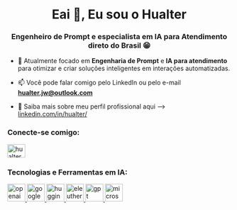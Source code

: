 <h1 align="center">Eai 👋, Eu sou o Hualter</h1>
<h3 align="center">Engenheiro de Prompt e especialista em IA para Atendimento direto do Brasil 😁</h3>

- 🌱 Atualmente focado em **Engenharia de Prompt** e **IA para atendimento** para otimizar e criar soluções inteligentes em interações automatizadas.

- 📫 Você pode falar comigo pelo LinkedIn ou pelo e-mail **hualter.jw@outlook.com**

- 📄 Saiba mais sobre meu perfil profissional aqui --> [linkedin.com/in/hualter/](linkedin.com/in/hualter/)

<h3 align="left">Conecte-se comigo:</h3>
<p align="left">
<a href="https://linkedin.com/in/hualter" target="blank"><img align="center" src="https://raw.githubusercontent.com/rahuldkjain/github-profile-readme-generator/master/src/images/icons/Social/linked-in-alt.svg" alt="hualter" height="30" width="40" /></a>
</p>

<h3 align="left">Tecnologias e Ferramentas em IA:</h3>
<p align="left">
  <a href="https://openai.com/" target="_blank" rel="noreferrer"> <img src="https://github.com/usuario/repo/blob/main/assets/images/openai_logo.svg?raw=true" alt="openai" width="40" height="40"/> </a>
  <a href="https://www.google.com/ai" target="_blank" rel="noreferrer"> <img src="https://github.com/usuario/repo/blob/main/assets/images/google_logo.svg?raw=true" alt="google" width="40" height="40"/> </a>
  <a href="https://huggingface.co/" target="_blank" rel="noreferrer"> <img src="https://github.com/usuario/repo/blob/main/assets/images/huggingface_logo.svg?raw=true" alt="huggingface" width="40" height="40"/> </a> 
  <a href="https://github.com/eleutherai" target="_blank" rel="noreferrer"> <img src="https://github.com/usuario/repo/blob/main/assets/images/eleutherai_logo.svg?raw=true" alt="eleutherai" width="40" height="40"/> </a> 
  <a href="https://gptunfiltered.substack.com/" target="_blank" rel="noreferrer"> <img src="https://github.com/usuario/repo/blob/main/assets/images/chatgpt_logo.svg?raw=true" alt="gpt" width="40" height="40"/> </a>
  <a href="https://www.microsoft.com/en-us/ai" target="_blank" rel="noreferrer"> <img src="https://github.com/usuario/repo/blob/main/assets/images/microsoft_logo.svg?raw=true" alt="microsoft" width="40" height="40"/> </a>
</p>
